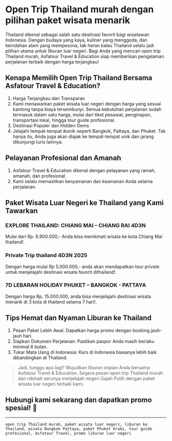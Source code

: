 # Open Trip Thailand murah dengan pilihan paket wisata menarik
Thailand dikenal sebagai salah satu destinasi favorit bagi wisatawan Indonesia. Dengan budaya yang kaya, kuliner yang menggoda, dan keindahan alam yang mempesona, tak heran kalau Thailand selalu jadi pilihan utama untuk liburan luar negeri. Bagi Anda yang mencari open trip Thailand murah, Asfatour Travel & Education siap memberikan pengalaman perjalanan terbaik dengan harga terjangkau!

## Kenapa Memilih Open Trip Thailand Bersama Asfatour Travel & Education?
1. Harga Terjangkau dan Transparan
2. Kami menawarkan paket wisata luar negeri dengan harga yang sesuai kantong tanpa biaya tersembunyi. Semua kebutuhan perjalanan sudah termasuk dalam satu harga, mulai dari tiket pesawat, penginapan, transportasi lokal, hingga tour guide profesional.
3. Destinasi Populer dan Hidden Gems
4. Jelajahi tempat-tempat ikonik seperti Bangkok, Pattaya, dan Phuket. Tak hanya itu, Anda juga akan diajak ke tempat-tempat unik dan jarang dikunjungi turis lainnya.

## Pelayanan Profesional dan Amanah
1. Asfatour Travel & Education dikenal dengan pelayanan yang ramah, amanah, dan profesional.
2. Kami selalu memastikan kenyamanan dan keamanan Anda selama perjalanan.

## Paket Wisata Luar Negeri ke Thailand yang Kami Tawarkan
### EXPLORE THAILAND: CHIANG MAI – CHIANG RAI 4D3N
Mulai dari Rp. 6.900.000,- Anda bisa menikmati wisata ke kota Chiang Mai thailand!.

### Private Trip thailand 4D3N 2025
Dengan harga mulai Rp 5.000.000,- anda akan mendapatkan tour private untuk menjelajahi destinasi wisata favorit dithailand!.

### 7D LEBARAN HOLIDAY PHUKET – BANGKOK - PATTAYA
Dengan harga Rp. 15.000.000, anda bisa menjelajahi destinasi wisata menarik di 3 kota di thailand selama 7 hari!.

## Tips Hemat dan Nyaman Liburan ke Thailand

1. Pesan Paket Lebih Awal: Dapatkan harga promo dengan booking jauh-jauh hari.
2. Siapkan Dokumen Perjalanan: Pastikan paspor Anda masih berlaku minimal 6 bulan.
3. Tukar Mata Uang di Indonesia: Kurs di Indonesia biasanya lebih baik dibandingkan di Thailand.

> Jadi, tunggu apa lagi? Wujudkan liburan impian Anda bersama Asfatour Travel & Education. Segera pesan open trip Thailand murah dan nikmati serunya menjelajah negeri Gajah Putih dengan paket wisata luar negeri terbaik kami.

## Hubungi kami sekarang dan dapatkan promo spesial! 🌟

---
```
open trip Thailand murah, paket wisata luar negeri, liburan ke Thailand, wisata Bangkok Pattaya, paket Phuket Krabi, tour guide profesional, Asfatour Travel, promo liburan luar negeri
```
